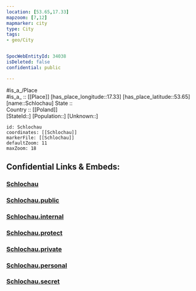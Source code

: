 ```yaml
---
location: [53.65,17.33] 
mapzoom: [7,12] 
mapmarker: city 
type: City
tags:
- geo/City


SpocWebEntityId: 34038
isDeleted: false
confidential: public

---
```

#is_a_/Place  
#is_a_ :: [[Place]] 
[has_place_longitude::17.33] 
[has_place_latitude::53.65] 
[name::Schlochau] 
State ::  
Country :: [[Poland]]  
[StateId::] 
[Population::] 
[Unknown::] 


```leaflet
id: Schlochau
coordinates: [[Schlochau]] 
markerFile: [[Schlochau]] 
defaultZoom: 11 
maxZoom: 18
```


## Confidential Links & Embeds: 

### [Schlochau](/_Standards/Earth/Continent/Europe/Europe~East/Poland/Provinces~Poland/Pomeranian/City/Schlochau.md) 

### [Schlochau.public](/_public/Earth/Continent/Europe/Europe~East/Poland/Provinces~Poland/Pomeranian/City/Schlochau.public.md) 

### [Schlochau.internal](/_internal/Earth/Continent/Europe/Europe~East/Poland/Provinces~Poland/Pomeranian/City/Schlochau.internal.md) 

### [Schlochau.protect](/_protect/Earth/Continent/Europe/Europe~East/Poland/Provinces~Poland/Pomeranian/City/Schlochau.protect.md) 

### [Schlochau.private](/_private/Earth/Continent/Europe/Europe~East/Poland/Provinces~Poland/Pomeranian/City/Schlochau.private.md) 

### [Schlochau.personal](/_personal/Earth/Continent/Europe/Europe~East/Poland/Provinces~Poland/Pomeranian/City/Schlochau.personal.md) 

### [Schlochau.secret](/_secret/Earth/Continent/Europe/Europe~East/Poland/Provinces~Poland/Pomeranian/City/Schlochau.secret.md)

